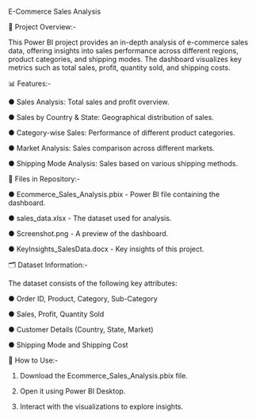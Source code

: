 E-Commerce Sales Analysis

📌 Project Overview:-

This Power BI project provides an in-depth analysis of e-commerce sales data, offering insights into sales performance across different regions, product categories, and shipping modes. The dashboard visualizes key metrics such as total sales, profit, quantity sold, and shipping costs.

📊 Features:-

● Sales Analysis: Total sales and profit overview.

● Sales by Country & State: Geographical distribution of sales.

● Category-wise Sales: Performance of different product categories.

● Market Analysis: Sales comparison across different markets.

● Shipping Mode Analysis: Sales based on various shipping methods.



📂 Files in Repository:-

● Ecommerce_Sales_Analysis.pbix - Power BI file containing the dashboard.

● sales_data.xlsx - The dataset used for analysis.

● Screenshot.png - A preview of the dashboard.

● KeyInsights_SalesData.docx - Key insights of this project.



🗂 Dataset Information:-

The dataset consists of the following key attributes:

● Order ID, Product, Category, Sub-Category

● Sales, Profit, Quantity Sold

● Customer Details (Country, State, Market)

● Shipping Mode and Shipping Cost



🚀 How to Use:-

1) Download the Ecommerce_Sales_Analysis.pbix file.

2) Open it using Power BI Desktop.

3) Interact with the visualizations to explore insights.
